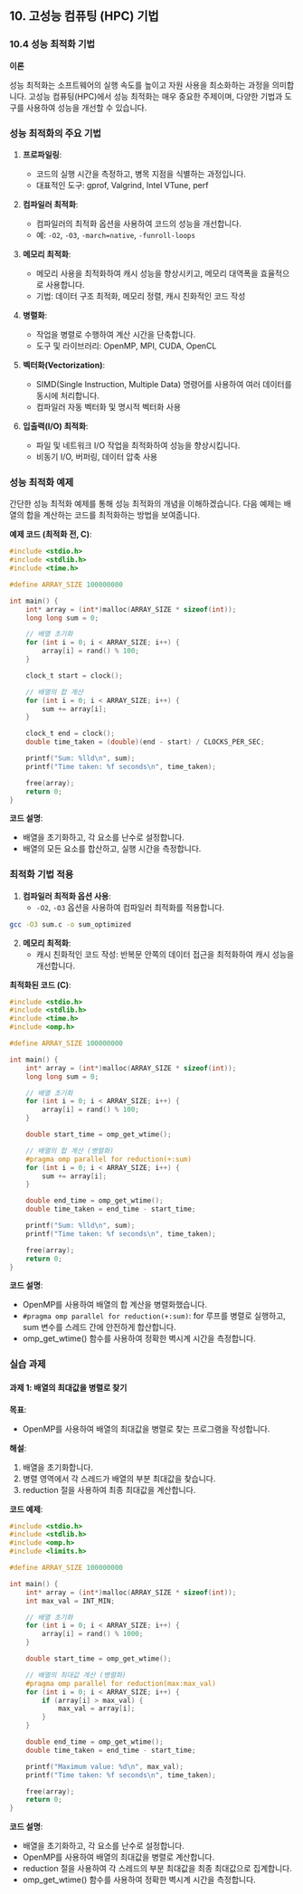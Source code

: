 ## 10. 고성능 컴퓨팅 (HPC) 기법

### 10.4 성능 최적화 기법

**이론**

성능 최적화는 소프트웨어의 실행 속도를 높이고 자원 사용을 최소화하는 과정을 의미합니다. 고성능 컴퓨팅(HPC)에서 성능 최적화는 매우 중요한 주제이며, 다양한 기법과 도구를 사용하여 성능을 개선할 수 있습니다.

### 성능 최적화의 주요 기법

1. **프로파일링**:
    - 코드의 실행 시간을 측정하고, 병목 지점을 식별하는 과정입니다.
    - 대표적인 도구: gprof, Valgrind, Intel VTune, perf

2. **컴파일러 최적화**:
    - 컴파일러의 최적화 옵션을 사용하여 코드의 성능을 개선합니다.
    - 예: `-O2`, `-O3`, `-march=native`, `-funroll-loops`

3. **메모리 최적화**:
    - 메모리 사용을 최적화하여 캐시 성능을 향상시키고, 메모리 대역폭을 효율적으로 사용합니다.
    - 기법: 데이터 구조 최적화, 메모리 정렬, 캐시 친화적인 코드 작성

4. **병렬화**:
    - 작업을 병렬로 수행하여 계산 시간을 단축합니다.
    - 도구 및 라이브러리: OpenMP, MPI, CUDA, OpenCL

5. **벡터화(Vectorization)**:
    - SIMD(Single Instruction, Multiple Data) 명령어를 사용하여 여러 데이터를 동시에 처리합니다.
    - 컴파일러 자동 벡터화 및 명시적 벡터화 사용

6. **입출력(I/O) 최적화**:
    - 파일 및 네트워크 I/O 작업을 최적화하여 성능을 향상시킵니다.
    - 비동기 I/O, 버퍼링, 데이터 압축 사용

### 성능 최적화 예제

간단한 성능 최적화 예제를 통해 성능 최적화의 개념을 이해하겠습니다. 다음 예제는 배열의 합을 계산하는 코드를 최적화하는 방법을 보여줍니다.

**예제 코드 (최적화 전, C)**:

```c
#include <stdio.h>
#include <stdlib.h>
#include <time.h>

#define ARRAY_SIZE 100000000

int main() {
    int* array = (int*)malloc(ARRAY_SIZE * sizeof(int));
    long long sum = 0;

    // 배열 초기화
    for (int i = 0; i < ARRAY_SIZE; i++) {
        array[i] = rand() % 100;
    }

    clock_t start = clock();

    // 배열의 합 계산
    for (int i = 0; i < ARRAY_SIZE; i++) {
        sum += array[i];
    }

    clock_t end = clock();
    double time_taken = (double)(end - start) / CLOCKS_PER_SEC;

    printf("Sum: %lld\n", sum);
    printf("Time taken: %f seconds\n", time_taken);

    free(array);
    return 0;
}
```

**코드 설명**:
- 배열을 초기화하고, 각 요소를 난수로 설정합니다.
- 배열의 모든 요소를 합산하고, 실행 시간을 측정합니다.

### 최적화 기법 적용

1. **컴파일러 최적화 옵션 사용**:
    - `-O2`, `-O3` 옵션을 사용하여 컴파일러 최적화를 적용합니다.

```sh
gcc -O3 sum.c -o sum_optimized
```

2. **메모리 최적화**:
    - 캐시 친화적인 코드 작성: 반복문 안쪽의 데이터 접근을 최적화하여 캐시 성능을 개선합니다.

**최적화된 코드 (C)**:

```c
#include <stdio.h>
#include <stdlib.h>
#include <time.h>
#include <omp.h>

#define ARRAY_SIZE 100000000

int main() {
    int* array = (int*)malloc(ARRAY_SIZE * sizeof(int));
    long long sum = 0;

    // 배열 초기화
    for (int i = 0; i < ARRAY_SIZE; i++) {
        array[i] = rand() % 100;
    }

    double start_time = omp_get_wtime();

    // 배열의 합 계산 (병렬화)
    #pragma omp parallel for reduction(+:sum)
    for (int i = 0; i < ARRAY_SIZE; i++) {
        sum += array[i];
    }

    double end_time = omp_get_wtime();
    double time_taken = end_time - start_time;

    printf("Sum: %lld\n", sum);
    printf("Time taken: %f seconds\n", time_taken);

    free(array);
    return 0;
}
```

**코드 설명**:
- OpenMP를 사용하여 배열의 합 계산을 병렬화했습니다.
- `#pragma omp parallel for reduction(+:sum)`: for 루프를 병렬로 실행하고, sum 변수를 스레드 간에 안전하게 합산합니다.
- omp_get_wtime() 함수를 사용하여 정확한 벽시계 시간을 측정합니다.

### 실습 과제

#### 과제 1: 배열의 최대값을 병렬로 찾기

**목표**:
- OpenMP를 사용하여 배열의 최대값을 병렬로 찾는 프로그램을 작성합니다.

**해설**:
1. 배열을 초기화합니다.
2. 병렬 영역에서 각 스레드가 배열의 부분 최대값을 찾습니다.
3. reduction 절을 사용하여 최종 최대값을 계산합니다.

**코드 예제**:

```c
#include <stdio.h>
#include <stdlib.h>
#include <omp.h>
#include <limits.h>

#define ARRAY_SIZE 100000000

int main() {
    int* array = (int*)malloc(ARRAY_SIZE * sizeof(int));
    int max_val = INT_MIN;

    // 배열 초기화
    for (int i = 0; i < ARRAY_SIZE; i++) {
        array[i] = rand() % 1000;
    }

    double start_time = omp_get_wtime();

    // 배열의 최대값 계산 (병렬화)
    #pragma omp parallel for reduction(max:max_val)
    for (int i = 0; i < ARRAY_SIZE; i++) {
        if (array[i] > max_val) {
            max_val = array[i];
        }
    }

    double end_time = omp_get_wtime();
    double time_taken = end_time - start_time;

    printf("Maximum value: %d\n", max_val);
    printf("Time taken: %f seconds\n", time_taken);

    free(array);
    return 0;
}
```

**코드 설명**:
- 배열을 초기화하고, 각 요소를 난수로 설정합니다.
- OpenMP를 사용하여 배열의 최대값을 병렬로 계산합니다.
- reduction 절을 사용하여 각 스레드의 부분 최대값을 최종 최대값으로 집계합니다.
- omp_get_wtime() 함수를 사용하여 정확한 벽시계 시간을 측정합니다.
